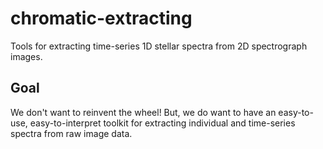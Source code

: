 # chromatic-extracting
Tools for extracting time-series 1D stellar spectra from 2D spectrograph images.

## Goal
We don't want to reinvent the wheel! But, we do want to have an easy-to-use, easy-to-interpret toolkit for extracting individual and time-series spectra from raw image data. 
